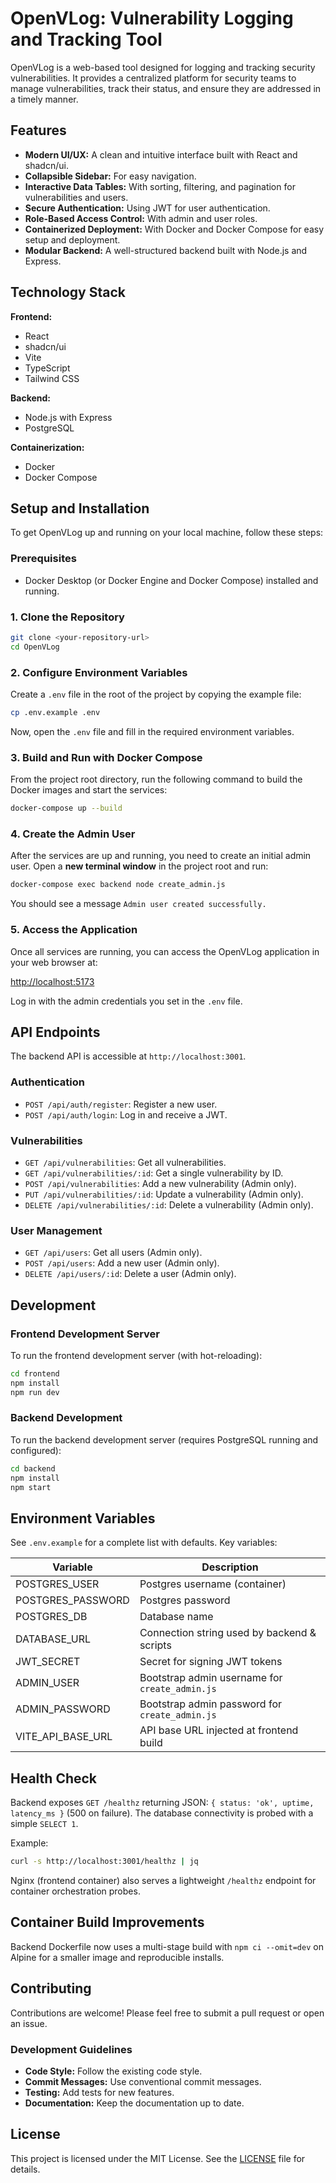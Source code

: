 # OpenVLog: Vulnerability Logging and Tracking Tool

OpenVLog is a web-based tool designed for logging and tracking security vulnerabilities. It provides a centralized platform for security teams to manage vulnerabilities, track their status, and ensure they are addressed in a timely manner.

## Features

- **Modern UI/UX:** A clean and intuitive interface built with React and shadcn/ui.
- **Collapsible Sidebar:** For easy navigation.
- **Interactive Data Tables:** With sorting, filtering, and pagination for vulnerabilities and users.
- **Secure Authentication:** Using JWT for user authentication.
- **Role-Based Access Control:** With admin and user roles.
- **Containerized Deployment:** With Docker and Docker Compose for easy setup and deployment.
- **Modular Backend:** A well-structured backend built with Node.js and Express.

## Technology Stack

**Frontend:**
- React
- shadcn/ui
- Vite
- TypeScript
- Tailwind CSS

**Backend:**
- Node.js with Express
- PostgreSQL

**Containerization:**
- Docker
- Docker Compose

## Setup and Installation

To get OpenVLog up and running on your local machine, follow these steps:

### Prerequisites

- Docker Desktop (or Docker Engine and Docker Compose) installed and running.

### 1. Clone the Repository

```bash
git clone <your-repository-url>
cd OpenVLog
```

### 2. Configure Environment Variables

Create a `.env` file in the root of the project by copying the example file:

```bash
cp .env.example .env
```

Now, open the `.env` file and fill in the required environment variables.

### 3. Build and Run with Docker Compose

From the project root directory, run the following command to build the Docker images and start the services:

```bash
docker-compose up --build
```

### 4. Create the Admin User

After the services are up and running, you need to create an initial admin user. Open a **new terminal window** in the project root and run:

```bash
docker-compose exec backend node create_admin.js
```

You should see a message `Admin user created successfully.`

### 5. Access the Application

Once all services are running, you can access the OpenVLog application in your web browser at:

[http://localhost:5173](http://localhost:5173)

Log in with the admin credentials you set in the `.env` file.

## API Endpoints

The backend API is accessible at `http://localhost:3001`.

### Authentication
- `POST /api/auth/register`: Register a new user.
- `POST /api/auth/login`: Log in and receive a JWT.

### Vulnerabilities
- `GET /api/vulnerabilities`: Get all vulnerabilities.
- `GET /api/vulnerabilities/:id`: Get a single vulnerability by ID.
- `POST /api/vulnerabilities`: Add a new vulnerability (Admin only).
- `PUT /api/vulnerabilities/:id`: Update a vulnerability (Admin only).
- `DELETE /api/vulnerabilities/:id`: Delete a vulnerability (Admin only).

### User Management
- `GET /api/users`: Get all users (Admin only).
- `POST /api/users`: Add a new user (Admin only).
- `DELETE /api/users/:id`: Delete a user (Admin only).

## Development

### Frontend Development Server

To run the frontend development server (with hot-reloading):

```bash
cd frontend
npm install
npm run dev
```

### Backend Development

To run the backend development server (requires PostgreSQL running and configured):

```bash
cd backend
npm install
npm start
```

## Environment Variables

See `.env.example` for a complete list with defaults. Key variables:

| Variable | Description |
|----------|-------------|
| POSTGRES_USER | Postgres username (container) |
| POSTGRES_PASSWORD | Postgres password |
| POSTGRES_DB | Database name |
| DATABASE_URL | Connection string used by backend & scripts |
| JWT_SECRET | Secret for signing JWT tokens |
| ADMIN_USER | Bootstrap admin username for `create_admin.js` |
| ADMIN_PASSWORD | Bootstrap admin password for `create_admin.js` |
| VITE_API_BASE_URL | API base URL injected at frontend build |

## Health Check

Backend exposes `GET /healthz` returning JSON: `{ status: 'ok', uptime, latency_ms }` (500 on failure). The database connectivity is probed with a simple `SELECT 1`.

Example:
```bash
curl -s http://localhost:3001/healthz | jq
```

Nginx (frontend container) also serves a lightweight `/healthz` endpoint for container orchestration probes.

## Container Build Improvements

Backend Dockerfile now uses a multi-stage build with `npm ci --omit=dev` on Alpine for a smaller image and reproducible installs.

## Contributing

Contributions are welcome! Please feel free to submit a pull request or open an issue.

### Development Guidelines

- **Code Style:** Follow the existing code style.
- **Commit Messages:** Use conventional commit messages.
- **Testing:** Add tests for new features.
- **Documentation:** Keep the documentation up to date.

## License

This project is licensed under the MIT License. See the [LICENSE](LICENSE) file for details.
